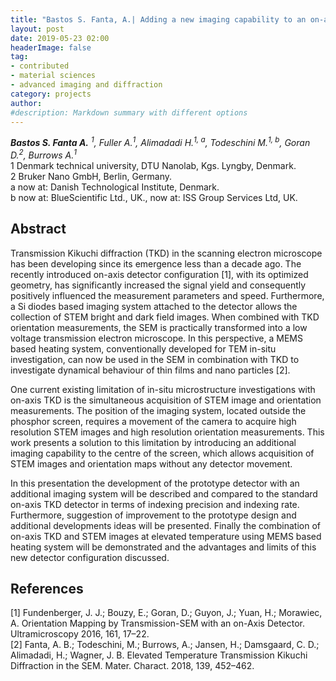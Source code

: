 ```yaml
---
title: "Bastos S. Fanta, A.| Adding a new imaging capability to an on-axis TKD detector"
layout: post
date: 2019-05-23 02:00
headerImage: false
tag:
- contributed
- material sciences
- advanced imaging and diffraction
category: projects
author:
#description: Markdown summary with different options
---
```


_**Bastos S. Fanta A.** <sup>1</sup>, Fuller A.<sup>1</sup>, Alimadadi H.<sup>1, a</sup>, Todeschini M.<sup>1, b</sup>, Goran D.<sup>2</sup>, Burrows A.<sup>1</sup>_<br/>
1 Denmark technical university, DTU Nanolab, Kgs. Lyngby, Denmark.<br/>
2 Bruker Nano GmbH, Berlin, Germany.<br/>
a now at: Danish Technological Institute,  Denmark.<br/>
b now at: BlueScientific Ltd., UK., now at: ISS Group Services Ltd, UK.<br/>

## Abstract

Transmission Kikuchi diffraction (TKD) in the scanning electron microscope has been developing since its emergence less than a decade ago. The recently introduced on-axis detector configuration [1], with its optimized geometry, has significantly increased the signal yield and consequently positively influenced the measurement parameters and speed. Furthermore, a Si diodes based imaging system attached to the detector allows the collection of STEM bright and dark field images. When combined with TKD orientation measurements, the SEM is practically transformed into a low voltage transmission electron microscope. In this perspective, a MEMS based heating system, conventionally developed for TEM in-situ investigation, can now be used in the SEM in combination with TKD to investigate dynamical behaviour of thin films and nano particles [2].<br/>

One current existing limitation of in-situ microstructure investigations with on-axis TKD is the simultaneous acquisition of STEM image and orientation measurements. The position of the imaging system, located outside the phosphor screen, requires a movement of the camera to acquire high resolution STEM images and high resolution orientation measurements. This work presents a solution to this limitation by introducing an additional imaging capability to the centre of the screen, which allows acquisition of STEM images and orientation maps without any detector movement.<br/>

In this presentation the development of the prototype detector with an additional imaging system will be described and compared to the standard on-axis TKD detector in terms of indexing precision and indexing rate. Furthermore, suggestion of improvement to the prototype design and additional developments ideas will be presented. Finally the combination of on-axis TKD and STEM images at elevated temperature using MEMS based heating system will be demonstrated and the advantages and limits of this new detector configuration discussed.<br/>

## References
[1] Fundenberger, J. J.; Bouzy, E.; Goran, D.; Guyon, J.; Yuan, H.; Morawiec, A. Orientation Mapping by Transmission-SEM with an on-Axis Detector. Ultramicroscopy 2016, 161, 17–22.<br/>
[2] Fanta, A. B.; Todeschini, M.; Burrows, A.; Jansen, H.; Damsgaard, C. D.; Alimadadi, H.; Wagner, J. B. Elevated Temperature Transmission Kikuchi Diffraction in the SEM. Mater. Charact. 2018, 139, 452–462.<br/>
